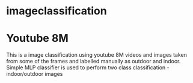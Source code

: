 # imageclassification
# Youtube 8M
This is a image classification using youtube 8M videos and images taken from some of the frames and labelled manually as outdoor and indoor. 
Simple MLP classifier is used to perform two class classification - indoor/outdoor images
